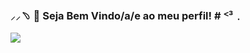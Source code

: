 ### ⸝⸝﹆ 🍙 Seja Bem Vindo/a/e ao meu perfil! # ᑉ³﹒

![](https://pa1.aminoapps.com/7570/fd47a57eb7326dbcc99ea7cafeef1493c23fa4fbr1-352-200_00.gif)
